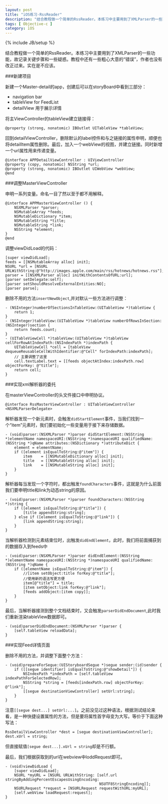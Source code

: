 ```yaml
---
layout: post
title: "iOS练习-RssReader"
description: "结合教程做一个简单的RssReader。本练习中主要用到了XMLParser的一些功能，故记录关键步骤和一些疑惑。教程中还有一些粗心大意的“错误”，作者也没有改正过来。实在是不应该。"
tags: [ Objective-c ]
category: iOS
---
```

{% include JB/setup %}

结合教程做一个简单的RssReader。本练习中主要用到了XMLParser的一些功能，故记录关键步骤和一些疑惑。教程中还有一些粗心大意的“错误”，作者也没有改正过来。实在是不应该。

###新建项目

新建一个Master-detail的app，创建后可以在storyBoard中看到三部分：

- navigation bar
- tableView for FeedList
- detailView 用于展示详情

将主ViewController的tableView建立链接得：

    @property (strong, nonatomic) IBOutlet UITableView *tableView;

回到detailViewController，删除默认的label控件和与之链接的属性申明，顺便也将detailItem属性删除。最后，加入一个webView的视图，并建立链接。同时新增一个url属性用来传递变量。

    @interface APPDetailViewController : UIViewController
    @property (copy, nonatomic) NSString *url;
    @property (strong, nonatomic) IBOutlet UIWebView *webView;
    @end

###调整MasterViewController

申明一系列变量。命名一目了然以至于都不用解释。

    @interface APPMasterViewController () {
        NSXMLParser *parser;
        NSMutableArray *feeds;
        NSMutableDictionary *item;
        NSMutableString *title;
        NSMutableString *link;
        NSString *element;
    }
    @end

调整viewDidLoad的代码：

    [super viewDidLoad];
    feeds = [[NSMutableArray alloc] init];
    NSURL *url = [NSURL URLWithString:@"http://images.apple.com/main/rss/hotnews/hotnews.rss"];
    parser = [[NSXMLParser alloc] initWithContentsOfURL:url];
    [parser setDelegate:self];
    [parser setShouldResolveExternalEntities:NO];
    [parser parse];
    
删除不用的方法`insertNewObject`,并对默认一些方法进行调整：

    - (NSInteger)numberOfSectionsInTableView:(UITableView *)tableView {
        return 1;
    }
    - (NSInteger)tableView:(UITableView *)tableView numberOfRowsInSection:(NSInteger)section {
        return feeds.count;
    }
    - (UITableViewCell *)tableView:(UITableView *)tableView cellForRowAtIndexPath:(NSIndexPath *)indexPath {
        UITableViewCell *cell = [tableView dequeueReusableCellWithIdentifier:@"Cell" forIndexPath:indexPath];
        // 主要调整了这里
        cell.textLabel.text = [[feeds objectAtIndex:indexPath.row] objectForKey: @"title"];
        return cell;
    }

###实现xml解析器的委托

在masterViewController的头文件接口中申明协议。

    @interface RssMasterViewController : UITableViewController <NSXMLParserDelegate>
    
解析器发现一个新元素时，会触发`didStartElement`事件，当我们找到一个“item”元素时，我们要初始化一些变量用于接下来存储数据。

    - (void)parser:(NSXMLParser *)parser didStartElement:(NSString *)elementName namespaceURI:(NSString *)namespaceURI qualifiedName:(NSString *)qName attributes:(NSDictionary *)attributeDict {
        element = elementName;
        if ([element isEqualToString:@"item"]) {
            item    = [[NSMutableDictionary alloc] init];
            title   = [[NSMutableString alloc] init];
            link    = [[NSMutableString alloc] init];
        }
    }
    
解析器每当发现一个字符时，都出触发`foundCharacters`事件，这就是为什么前面我们要申明title和link为动态string的原因。

    - (void)parser:(NSXMLParser *)parser foundCharacters:(NSString *)string {
        if ([element isEqualToString:@"title"]) {
            [title appendString:string];
        } else if ([element isEqualToString:@"link"]) {
            [link appendString:string];
        }
    }

当解析器检测到元素结束位时，出触发`didEndElement`，此时，我们将前面捕获到的数据存入到feeds中

    - (void)parser:(NSXMLParser *)parser didEndElement:(NSString *)elementName namespaceURI:(NSString *)namespaceURI qualifiedName:(NSString *)qName {
        if ([elementName isEqualToString:@"item"]) {
            //[item setObject:title forKey:@"title"];
            //使用新的语法写更方便
            item[@"title"] = title;
            [item setObject:link forKey:@"link"];
            [feeds addObject:[item copy]];
        }
    }

最后，当解析器接测到整个文档结束时，又会触发`parserDidEndDocument`,此时我们重新渲染tableView数据即可。

    - (void)parserDidEndDocument:(NSXMLParser *)parser {
        [self.tableView reloadData];
    }

###实现Feed详情页面

删除不用的方法，并调整下面整个方法：

    - (void)prepareForSegue:(UIStoryboardSegue *)segue sender:(id)sender {
        if ([[segue identifier] isEqualToString:@"showDetail"]) {
            NSIndexPath *indexPath = [self.tableView indexPathForSelectedRow];
            NSString *string = [feeds[indexPath.row] objectForKey: @"link"];
            [[segue destinationViewController] setUrl:string];
        }
    }
    
注意`[[segue dest...] setUrl:...]`。之前没见过这种语法，根据测试结论来看，是一种快捷设置属性的方法，但是要将属性首字母变为大写。等价于下面这种写法：

    RssDetailViewController *dest = [segue destinationViewController];
    dest.xUrl = string;

但直接赋值`[segue dest...].xUrl = string`却是不行额。

最后，我们根据获取到的url在webview中loddRequest即可。

    - (void)viewDidLoad {
        [super viewDidLoad];    
        NSURL *myURL = [NSURL URLWithString: [self.url stringByAddingPercentEscapesUsingEncoding:
                                              NSUTF8StringEncoding]];
        NSURLRequest *request = [NSURLRequest requestWithURL:myURL];
        [self.webView loadRequest:request];
    }


